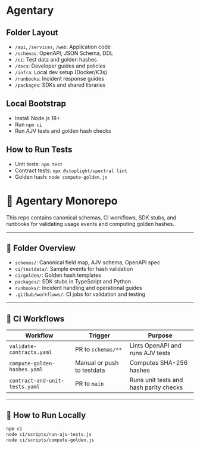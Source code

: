 # Agentary

## Folder Layout
- `/api`, `/services`, `/web`: Application code
- `/schemas`: OpenAPI, JSON Schema, DDL
- `/ci`: Test data and golden hashes
- `/docs`: Developer guides and policies
- `/infra`: Local dev setup (Docker/K3s)
- `/runbooks`: Incident response guides
- `/packages`: SDKs and shared libraries

## Local Bootstrap
- Install Node.js 18+
- Run `npm ci`
- Run AJV tests and golden hash checks

## How to Run Tests
- Unit tests: `npm test`
- Contract tests: `npx @stoplight/spectral lint`
- Golden hash: `node compute-golden.js`


# 🧠 Agentary Monorepo

This repo contains canonical schemas, CI workflows, SDK stubs, and runbooks for validating usage events and computing golden hashes.

---

## 📁 Folder Overview

- `schemas/`: Canonical field map, AJV schema, OpenAPI spec
- `ci/testdata/`: Sample events for hash validation
- `ci/golden/`: Golden hash templates
- `packages/`: SDK stubs in TypeScript and Python
- `runbooks/`: Incident handling and operational guides
- `.github/workflows/`: CI jobs for validation and testing

---

## 🚀 CI Workflows

| Workflow | Trigger | Purpose |
|----------|---------|---------|
| `validate-contracts.yaml` | PR to `schemas/**` | Lints OpenAPI and runs AJV tests |
| `compute-golden-hashes.yaml` | Manual or push to testdata | Computes SHA-256 hashes |
| `contract-and-unit-tests.yaml` | PR to `main` | Runs unit tests and hash parity checks |

---

## 🧪 How to Run Locally
 
```bash  
npm ci
node ci/scripts/run-ajv-tests.js
node ci/scripts/compute-golden.js
